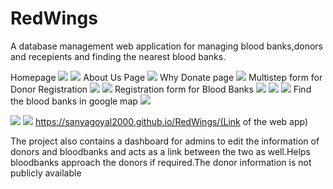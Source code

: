# RedWings


A database management web application for managing blood banks,donors and recepients and finding the nearest blood banks.


Homepage
![](ss/1.png)
![](ss/2.png)
About Us Page
![](ss/3.png)
Why Donate page
![](ss/4.png)
Multistep form for Donor Registration
![](ss/5.png)
![](ss/6.png)
Registration form for Blood Banks
![](ss/7.png)
![](ss/8.png)
![](ss/9.png)
Find the blood banks in google map
![](ss/10.png)

![](ss/11.png)
![](ss/12.png)
https://sanyagoyal2000.github.io/RedWings/(Link of the web app)


The project also contains a dashboard for admins to edit the information of donors and bloodbanks and acts as a link between the two as well.Helps bloodbanks approach the donors if required.The donor information is not publicly available
